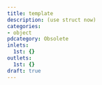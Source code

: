 ```yaml
---
title: template
description: (use struct now)
categories:
- object
pdcategory: Obsolete
inlets:
  1st: {}
outlets:
  1st: {}
draft: true
---
```


